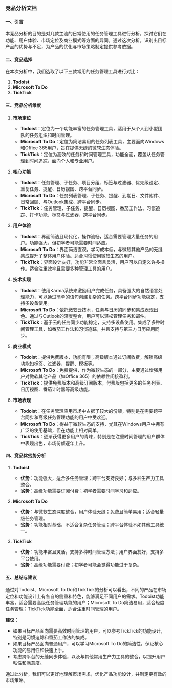 ### 竞品分析文档

#### 一、引言
本竞品分析的目的是对几款主流的日常使用的任务管理工具进行分析，探讨它们在功能、用户体验、市场定位及商业模式等方面的异同。通过这次分析，识别出目标产品的优势与不足，为产品的优化与市场策略制定提供参考依据。

#### 二、竞品选择
在本次分析中，我们选取了以下三款常用的任务管理工具进行对比：

1. **Todoist**
2. **Microsoft To Do**
3. **TickTick**

#### 三、竞品分析维度

1. **市场定位**
   - **Todoist**：定位为一个功能丰富的任务管理工具，适用于从个人到小型团队的任务组织和时间管理。
   - **Microsoft To Do**：定位为简洁易用的任务列表工具，主要面向Windows和Office 365用户，旨在提供无缝的微软生态体验。
   - **TickTick**：定位为高效的任务和时间管理工具，功能全面，覆盖从任务管理到时间追踪，面向个人和专业用户。

2. **核心功能**
   - **Todoist**：任务管理、子任务、项目分组、标签与过滤器、优先级设定、重复任务、提醒、日历视图、跨平台同步。
   - **Microsoft To Do**：任务列表管理、子任务、提醒、到期日、文件附件、日常回顾、与Outlook集成、跨平台同步。
   - **TickTick**：任务管理、子任务、提醒、日历视图、番茄工作法、习惯追踪、打卡功能、标签与过滤器、跨平台同步。

3. **用户体验**
   - **Todoist**：界面简洁且现代化，操作流畅，适合需要管理大量任务的用户。功能强大，但初学者可能需要时间适应。
   - **Microsoft To Do**：界面简洁直观，学习成本低，与微软其他产品的无缝集成提升了整体用户体验。适合习惯使用微软生态的用户。
   - **TickTick**：界面设计友好，功能非常全面且灵活，用户可以自定义许多操作。适合注重效率且需要多种管理工具的用户。

4. **技术实现**
   - **Todoist**：使用Karma系统来激励用户完成任务，具备强大的自然语言处理能力，可以通过简单的语句创建复杂的任务。跨平台同步功能稳定，支持多设备使用。
   - **Microsoft To Do**：依托微软云技术，任务与日历的同步和集成表现出色。通过与Outlook的深度整合，用户可以轻松管理任务和邮件。
   - **TickTick**：基于云的任务同步功能稳定，支持多设备使用。集成了多种时间管理工具，如番茄工作法和习惯追踪，并且支持与第三方日历应用同步。

5. **商业模式**
   - **Todoist**：提供免费版本，功能有限；高级版本通过订阅收费，解锁高级功能如标签、过滤器、提醒、模板等。
   - **Microsoft To Do**：免费提供，作为微软生态的一部分，主要通过增强用户对微软其他产品（如Office 365）的依赖性间接盈利。
   - **TickTick**：提供免费版本和高级订阅版本，付费版包括更多的任务列表、日历视图、番茄计时器等高级功能。

6. **市场表现**
   - **Todoist**：在任务管理应用市场中占据了较大的份额，特别是在需要跨平台同步和高级任务管理功能的用户中受欢迎。
   - **Microsoft To Do**：得益于微软生态的支持，尤其在Windows用户中拥有广泛的使用基础，但在功能上相对简单。
   - **TickTick**：逐渐获得更多用户的青睐，特别是在注重时间管理的用户群体中表现出色，市场份额逐年上升。

#### 四、竞品优劣势分析

1. **Todoist**
   - **优势**：功能强大，适合多任务管理；跨平台支持良好；与多种生产力工具整合。
   - **劣势**：高级功能需要订阅付费；初学者需要时间学习和适应。

2. **Microsoft To Do**
   - **优势**：与微软生态深度整合，用户体验无缝；免费且简单易用；适合轻量级任务管理。
   - **劣势**：功能相对基础，不适合复杂任务管理；跨平台体验不如其他工具统一。

3. **TickTick**
   - **优势**：功能丰富且灵活，支持多种时间管理方法；用户界面友好，支持多平台使用。
   - **劣势**：高级功能需要付费；初学者可能会觉得功能过于复杂。

#### 五、总结与建议

通过对Todoist、Microsoft To Do和TickTick的分析可以看出，不同的产品在市场定位和功能设计上有各自的侧重和特色，能够满足不同用户的需求。Todoist功能丰富，适合需要高级任务管理功能的用户；Microsoft To Do简洁易用，适合轻度任务管理；TickTick功能全面，适合注重时间管理的用户。

**建议：**

- 如果目标产品面向需要高效时间管理的用户，可以参考TickTick的功能设计，特别是习惯追踪和番茄工作法的集成。
- 如果目标产品面向普通用户，可以学习Microsoft To Do的简洁性，保证核心功能的易用性和快速上手。
- 考虑跨平台的无缝同步体验，以及与其他常用生产力工具的整合，以提升用户粘性和满意度。

通过此分析，我们可以更好地理解市场需求，优化产品功能设计，并制定更有效的市场策略。
